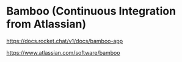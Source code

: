# Bamboo (Continuous Integration from Atlassian)
https://docs.rocket.chat/v1/docs/bamboo-app

https://www.atlassian.com/software/bamboo
